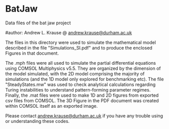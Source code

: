 # BatJaw
Data files of the bat jaw project

#author: Andrew L. Krause @ andrew.krause@durham.ac.uk

The files in this directory were used to simulate the mathematical model described in the file "Simulations_SI.pdf" and to produce the enclosed Figures in that document. 

The .mph files were all used to simulate the partial differential equations using COMSOL Multiphysics v5.5. They are organized by the dimension of the model simulated, with the 2D model comprising the majority of simulations (and the 1D model only explored for benchmarking etc). The file "SteadyStates.mw" was used to check analytical calculations regarding Turing instabilities to understand pattern-forming parameter regimes. Finally, the .mat files were used to make 1D and 2D figures from exported csv files from COMSOL. The 3D Figure in the PDF document was created within COMSOL itself as an exported image.

Please contact andrew.krause@durham.ac.uk if you have any trouble using or understanding these codes.
